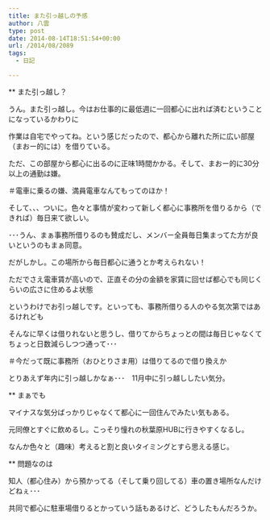 ```yaml
---
title: また引っ越しの予感
author: 八雲
type: post
date: 2014-08-14T18:51:54+00:00
url: /2014/08/2089
tags:
  - 日記

---
```

** また引っ越し？
  
うん。また引っ越し。今はお仕事的に最低週に一回都心に出れば済むということになっているかわりに
  
作業は自宅でやってね。という感じだったので、都心から離れた所に広い部屋（まおー的には）を借りている。
  
ただ、この部屋から都心に出るのに正味1時間かかる。そして、まおー的に30分以上の通勤は嫌。
  
＃電車に乗るの嫌、満員電車なんてもってのほか！
  
そして、、、ついに。色々と事情が変わって新しく都心に事務所を借りるから（できれば）毎日来て欲しい。
  
･･･うん、まぁ事務所借りるのも賛成だし、メンバー全員毎日集まってた方が良いというのもまぁ同意。

だがしかし。この場所から毎日都心に通うとか考えられない！
  
ただでさえ電車賃が高いので、正直その分の金額を家賃に回せば都心でも同じくらいの広さに住めるよ状態

というわけでお引っ越しです。といっても、事務所借りる人のやる気次第ではあるけれども
  
そんなに早くは借りれないと思うし、借りてからちょっとの間は毎日じゃなくてちょっと日数減らしつつ通って･･･
  
＃今だって既に事務所（おひとりさま用）は借りてるので借り換えか
  
とりあえず年内に引っ越しかなぁ･･･　11月中に引っ越ししたい気分。

** まぁでも
  
マイナスな気分ばっかりじゃなくて都心に一回住んでみたい気もある。
  
元同僚とすぐに飲めるし。こっそり憧れの秋葉原HUBに行きやすくなるし。
  
なんか色々と（趣味）考えると割と良いタイミングとすら思える感じ。

** 問題なのは
  
知人（都心住み）から預かってる（そして乗り回してる）車の置き場所なんだけどねぇ･･･
  
共同で都心に駐車場借りるとかっていう話もあるけど、どうしたもんだろうか。
